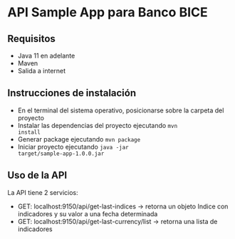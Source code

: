 # API Sample App para Banco BICE

## Requisitos

- Java 11 en adelante
- Maven
- Salida a internet

## Instrucciones de instalación

- En el terminal del sistema operativo, posicionarse sobre la carpeta del proyecto
- Instalar las dependencias del proyecto ejecutando <code>mvn install</code>
- Generar package ejecutando <code>mvn package</code>
- Iniciar proyecto ejecutando <code>java -jar target/sample-app-1.0.0.jar</code>

## Uso de la API

<p>La API tiene 2 servicios:</p>

- GET: localhost:9150/api/get-last-indices -> retorna un objeto Indice con indicadores y su valor a una fecha determinada
- GET: localhost:9150/api/get-last-currency/list -> retorna una lista de indicadores

